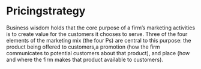 # Pricingstrategy
Business wisdom holds that the core purpose of a firm’s marketing activities is to create value for the customers it chooses to serve. Three of the four elements of the marketing mix (the four Ps) are central to this purpose: the product being offered to customers,a promotion (how the firm communicates to potential customers about that product), and place (how and where the firm makes that product available to customers).
